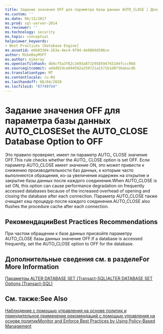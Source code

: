 ```yaml
---
title: Задание значения OFF для параметра базы данных AUTO_CLOSE | Документация Майкрософт
ms.custom: ''
ms.date: 06/13/2017
ms.prod: sql-server-2014
ms.reviewer: ''
ms.technology: security
ms.topic: conceptual
helpviewer_keywords:
- Best Practices [Database Engine]
ms.assetid: e6b03364-263a-4ec4-9794-de9869d396ce
author: MikeRayMSFT
ms.author: mikeray
ms.openlocfilehash: db6cf5a3f82c3493a8732958594743104fccc968
ms.sourcegitcommit: ad4d92dce894592a259721a1571b1d8736abacdb
ms.translationtype: MT
ms.contentlocale: ru-RU
ms.lasthandoff: 08/04/2020
ms.locfileid: "87749744"
---
```

# <a name="set-the-auto_close-database-option-to-off"></a><span data-ttu-id="1424b-102">Задание значения OFF для параметра базы данных AUTO_CLOSE</span><span class="sxs-lookup"><span data-stu-id="1424b-102">Set the AUTO_CLOSE Database Option to OFF</span></span>
  <span data-ttu-id="1424b-103">Это правило проверяет, имеет ли параметр AUTO_ CLOSE значение OFF.</span><span class="sxs-lookup"><span data-stu-id="1424b-103">This rule checks whether the AUTO_ CLOSE option is set OFF.</span></span> <span data-ttu-id="1424b-104">Если параметр AUTO_CLOSE имеет значение ON, это может привести к снижению производительности баз данных, к которым часто выполняются обращения, из-за увеличения издержек на открытие и закрытие базы данных после каждого соединения.</span><span class="sxs-lookup"><span data-stu-id="1424b-104">When AUTO_CLOSE is set ON, this option can cause performance degradation on frequently accessed databases because of the increased overhead of opening and closing the database after each connection.</span></span> <span data-ttu-id="1424b-105">Параметр AUTO_CLOSE также очищает кэш процедур после каждого соединения.</span><span class="sxs-lookup"><span data-stu-id="1424b-105">AUTO_CLOSE also flushes the procedure cache after each connection.</span></span>  
  
## <a name="best-practices-recommendations"></a><span data-ttu-id="1424b-106">Рекомендации</span><span class="sxs-lookup"><span data-stu-id="1424b-106">Best Practices Recommendations</span></span>  
 <span data-ttu-id="1424b-107">При частом обращении к базе данных присвойте параметру AUTO_CLOSE базы данных значение OFF.</span><span class="sxs-lookup"><span data-stu-id="1424b-107">If a database is accessed frequently, set the AUTO_CLOSE option to OFF for the database.</span></span>  
  
## <a name="for-more-information"></a><span data-ttu-id="1424b-108">Дополнительные сведения см. в разделе</span><span class="sxs-lookup"><span data-stu-id="1424b-108">For More Information</span></span>  
 [<span data-ttu-id="1424b-109">Параметры ALTER DATABASE SET &#40;Transact-SQL&#41;</span><span class="sxs-lookup"><span data-stu-id="1424b-109">ALTER DATABASE SET Options &#40;Transact-SQL&#41;</span></span>](/sql/t-sql/statements/alter-database-transact-sql-set-options)  
  
## <a name="see-also"></a><span data-ttu-id="1424b-110">См. также:</span><span class="sxs-lookup"><span data-stu-id="1424b-110">See Also</span></span>  
 [<span data-ttu-id="1424b-111">Наблюдение с помощью управления на основе политик и принудительное применение рекомендаций с помощью управления на основе политик</span><span class="sxs-lookup"><span data-stu-id="1424b-111">Monitor and Enforce Best Practices by Using Policy-Based Management</span></span>](monitor-and-enforce-best-practices-by-using-policy-based-management.md)  
  
  
